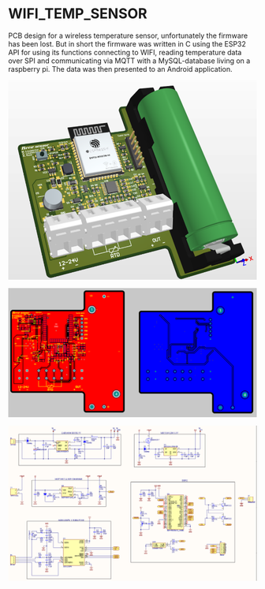 # WIFI_TEMP_SENSOR
PCB design for a wireless temperature sensor, unfortunately the firmware has been lost.
But in short the firmware was written in C using the ESP32 API for using its functions connecting to WIFI, reading temperature data over SPI and
communicating via MQTT with a MySQL-database living on a raspberry pi. The data was then presented to an Android application.

<p align="center">
  <img src="https://github.com/matlin975/WIFI_TEMP_SENSOR/blob/main/3d.png"/>
</p>

<p align="center">
  <img src="https://github.com/matlin975/WIFI_TEMP_SENSOR/blob/main/2d.png"/>
</p>

<p align="center">
  <img src="https://github.com/matlin975/WIFI_TEMP_SENSOR/blob/main/kopplingsschema.PNG"/>
</p>
